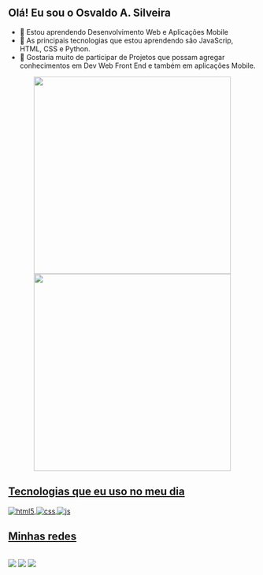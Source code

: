 ## Olá! Eu sou o Osvaldo A. Silveira
- 👀 Estou aprendendo Desenvolvimento Web e Aplicações Mobile
- 🌱 As principais tecnologias que estou aprendendo são JavaScrip, HTML, CSS e Python.
- 💞️ Gostaria muito de participar de Projetos que possam agregar conhecimentos em Dev Web Front End e também em aplicações Mobile.
<div align = center>
<a href="https://github.com/oasosvaldo">
<img width="400em" heigth="180em" src="https://github-readme-stats.vercel.app/api?username=oasosvaldo&show_icons=true&theme=dark&include_all_commits=true&count_private=true" style="max-width: 100%;">
<img width="400em" heigth="180em" src="https://github-readme-stats.vercel.app/api/top-langs/?username=oasosvaldo&layout=compact&langs_count=16&theme=dark" style="max-width: 100%;">

</div>
  
## Tecnologias que eu uso no meu dia
<div style="display: inline_block">
  <img align="center" alt="html5" src="https://img.shields.io/badge/HTML5-E34F26?style=for-the-badge&logo=html5&logoColor=white" />
  <img align="center" alt="css" src="https://img.shields.io/badge/CSS3-1572B6?style=for-the-badge&logo=css3&logoColor=white" />
  <img align="center" alt="js" src="https://img.shields.io/badge/JavaScript-F7DF1E?style=for-the-badge&logo=javascript&logoColor=black" />
<br/>
  
  
## Minhas redes
 <div style="display: inline_block"><br/>
<a href="https://linkedin.com/in/osvaldo-silveira-7ba90140" target="_blank"><img src="https://img.shields.io/badge/-LinkedIn-%230077B5?style=for-the-badge&logo=linkedin&logoColor=white" target="_blank"></a>
<a href="https://instagram.com/oasosvaldo" target="_blank"><img src="https://img.shields.io/badge/Instagram-E4405F?style=for-the-badge&logo=instagram&logoColor=white" target="_blank"></a>
<a href = "mailto:oasosvaldo@gmail.com"><img src="https://img.shields.io/badge/-Gmail-%23333?style=for-the-badge&amp;logo=gmail&amp;logoColor=white" style="max-width: 100%;"></a>
<div style="display: inline_block"><br/>
</div>
